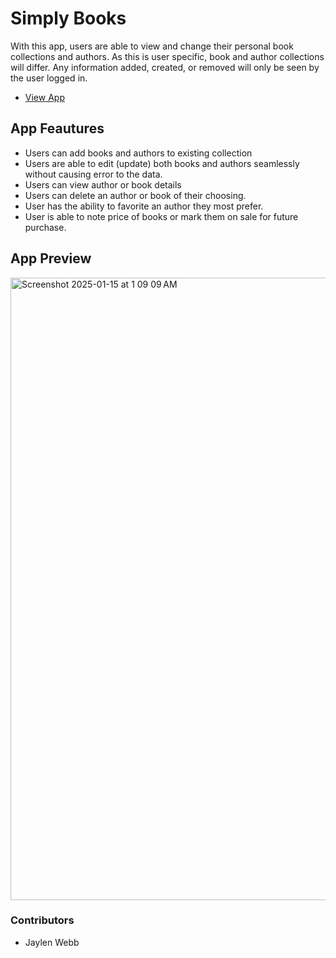 # Simply Books 

With this app, users are able to view and change their personal book collections and authors. As this is user specific, book and author collections will differ. Any information added, created, or removed will only be seen by the user logged in. 
- [View App](https://simply-books-jw.netlify.app/)
  
## App Feautures
- Users can add books and authors to existing collection
- Users are able to edit (update) both books and authors seamlessly without causing error to the data.
- Users can view author or book details
- Users can delete an author or book of their choosing.
- User has the ability to favorite an author they most prefer.
- User is able to note price of books or mark them on sale for future purchase.

## App Preview
<img width="996" alt="Screenshot 2025-01-15 at 1 09 09 AM" src="https://github.com/user-attachments/assets/fbacebe2-ad86-4dba-b404-1412639c3f3b" />

### Contributors
- Jaylen Webb
